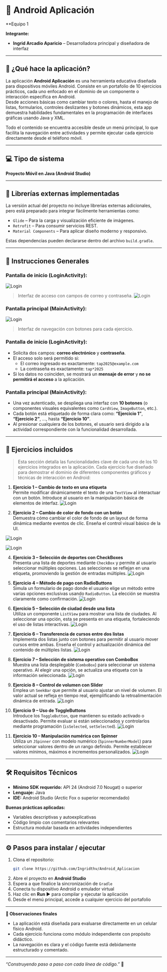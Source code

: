 # 📱 Android Aplicación
**Equipo 1

**Integrante:**  
- **Ingrid Arcadio Aparicio** – Desarrolladora principal y diseñadora de interfaz

---

## 📌 ¿Qué hace la aplicación?

La aplicación **Android Aplicación** es una herramienta educativa diseñada para dispositivos móviles Android. Consiste en un portafolio de 10 ejercicios prácticos, cada uno enfocado en el dominio de un componente o interacción específica en Android.  
Desde acciones básicas como cambiar texto o colores, hasta el manejo de listas, formularios, controles deslizantes y botones dinámicos, esta app demuestra habilidades fundamentales en la programación de interfaces gráficas usando Java y XML.

Todo el contenido se encuentra accesible desde un menú principal, lo que facilita la navegación entre actividades y permite ejecutar cada ejercicio directamente desde el teléfono móvil.

---

## 💻 Tipo de sistema

**Proyecto Móvil en Java (Android Studio)**

---

## 🧰 Librerías externas implementadas

La versión actual del proyecto no incluye librerías externas adicionales, pero está preparado para integrar fácilmente herramientas como:

- `Glide` – Para la carga y visualización eficiente de imágenes.
- `Retrofit` – Para consumir servicios REST.
- `Material Components` – Para aplicar diseño moderno y responsivo.

Estas dependencias pueden declararse dentro del archivo `build.gradle`.

---

## 🧾 Instrucciones Generales

### Pantalla de inicio (LoginActivity):
![Login](https://github.com/Ingridthv/Android_Aplicacion/raw/main/imagenes/lo1.jpeg)
> Interfaz de acceso con campos de correo y contraseña.
![Login](https://github.com/Ingridthv/Android_Aplicacion/raw/main/imagenes/lo2.jpeg)

### Pantalla principal (MainActivity):

![Login](https://github.com/Ingridthv/Android_Aplicacion/raw/main/imagenes/boton.jpeg)
> Interfaz de navegación con botones para cada ejercicio.


### Pantalla de inicio (LoginActivity):
- Solicita dos campos: **correo electrónico** y **contraseña**.
- El acceso solo será permitido si:
  - El correo ingresado es exactamente: `tap2025@example.com`
  - La contraseña es exactamente: `tap*2025`
- Si los datos no coinciden, se mostrará un **mensaje de error** y **no se permitirá el acceso** a la aplicación.

### Pantalla principal (MainActivity):
- Una vez autenticado, se despliega una interfaz con **10 botones** (o componentes visuales equivalentes como `CardView`, `ImageButton`, etc.).
- Cada botón está etiquetado de forma clara como: **“Ejercicio 1”**, **“Ejercicio 2”**, ..., hasta **“Ejercicio 10”**.
- Al presionar cualquiera de los botones, el usuario será dirigido a la actividad correspondiente con la funcionalidad desarrollada.

---

## 📂 Ejercicios incluidos

> Esta sección detalla las funcionalidades clave de cada uno de los 10 ejercicios integrados en la aplicación. Cada ejercicio fue diseñado para demostrar el dominio de diferentes componentes gráficos y técnicas de interacción en Android:

1. **Ejercicio 1 – Cambio de texto en una etiqueta**  
   Permite modificar dinámicamente el texto de una `TextView` al interactuar con un botón. Introduce al usuario en la manipulación básica de elementos de interfaz.
![Login](https://github.com/Ingridthv/Android_Aplicacion/raw/main/imagenes/ima1.jpeg)

2. **Ejercicio 2 – Cambio de color de fondo con un botón**  
   Demuestra cómo cambiar el color de fondo de un layout de forma dinámica mediante eventos de clic. Enseña el control visual básico de la UI.
   
![Login](https://github.com/Ingridthv/Android_Aplicacion/raw/main/imagenes/ima2.jpeg)

![Login](https://github.com/Ingridthv/Android_Aplicacion/raw/main/imagenes/ima2(1).jpeg)

4. **Ejercicio 3 – Selección de deportes con CheckBoxes**  
   Presenta una lista de deportes mediante `CheckBox` y permite al usuario seleccionar múltiples opciones. Las selecciones se reflejan en una etiqueta, promoviendo la gestión de entradas múltiples.
![Login](https://github.com/Ingridthv/Android_Aplicacion/raw/main/imagenes/ima3.jpeg)

5. **Ejercicio 4 – Método de pago con RadioButtons**  
   Simula un formulario de pago donde el usuario elige un método entre varias opciones exclusivas usando `RadioButton`. La elección se muestra claramente como confirmación.
![Login](https://github.com/Ingridthv/Android_Aplicacion/raw/main/imagenes/ima4.jpeg)

6. **Ejercicio 5 – Selección de ciudad desde una lista**  
   Utiliza un componente `ListView` para mostrar una lista de ciudades. Al seleccionar una opción, esta se presenta en una etiqueta, fortaleciendo el uso de listas interactivas.
![Login](https://github.com/Ingridthv/Android_Aplicacion/raw/main/imagenes/ima5.jpeg)

7. **Ejercicio 6 – Transferencia de cursos entre dos listas**  
   Implementa dos listas junto con botones para permitir al usuario mover cursos entre ambas. Enseña el control y actualización dinámica del contenido de múltiples listas.
![Login](https://github.com/Ingridthv/Android_Aplicacion/raw/main/imagenes/ima6.jpeg)

8. **Ejercicio 7 – Selección de sistema operativo con ComboBox**  
   Muestra una lista desplegable (`ComboBox`) para seleccionar un sistema operativo. Al elegir una opción, se actualiza una etiqueta con la información seleccionada.
![Login](https://github.com/Ingridthv/Android_Aplicacion/raw/main/imagenes/ima7.jpeg)

9. **Ejercicio 8 – Control de volumen con Slider**  
   Emplea un `SeekBar` que permite al usuario ajustar un nivel de volumen. El valor actual se refleja en tiempo real, ejemplificando la retroalimentación dinámica de entrada.
![Login](https://github.com/Ingridthv/Android_Aplicacion/raw/main/imagenes/ima8.jpeg)

10. **Ejercicio 9 – Uso de ToggleButtons**  
   Introduce los `ToggleButton`, que mantienen su estado activado o desactivado. Permite evaluar si están seleccionados y controlarlos mediante programación (`isSelected`, `setSelected`).
![Login](https://github.com/Ingridthv/Android_Aplicacion/raw/main/imagenes/ima9.jpeg)

11. **Ejercicio 10 – Manipulación numérica con Spinner**  
    Utiliza un `JSpinner` con modelo numérico (`SpinnerNumberModel`) para seleccionar valores dentro de un rango definido. Permite establecer valores mínimos, máximos e incrementos personalizados.
![Login](https://github.com/Ingridthv/Android_Aplicacion/raw/main/imagenes/ima10.jpeg)

---

## 🛠️ Requisitos Técnicos

- **Mínimo SDK requerido:** API 24 (Android 7.0 Nougat) o superior  
- **Lenguaje:** Java  
- **IDE:** Android Studio (Arctic Fox o superior recomendado)

**Buenas prácticas aplicadas:**

- Variables descriptivas y autoexplicativas
- Código limpio con comentarios relevantes
- Estructura modular basada en actividades independientes

---

## ⚙️ Pasos para instalar / ejecutar

1. Clona el repositorio:
   ```bash
   git clone https://github.com/Ingridthv/Android_Aplicacion 
   ```
2. Abre el proyecto en **Android Studio**
3. Espera a que finalice la sincronización de `Gradle`
4. Conecta tu dispositivo Android o emulador virtual
5. Haz clic en **Run ▶** para compilar y ejecutar la aplicación
6. Desde el menú principal, accede a cualquier ejercicio del portafolio

---

**📲 Observaciones finales**

- La aplicación está diseñada para evaluarse directamente en un celular físico Android.
- Cada ejercicio funciona como módulo independiente con propósito didáctico.
- La navegación es clara y el código fuente está debidamente estructurado y comentado.

---

_“Construyendo paso a paso con cada línea de código.”_ 🚀
